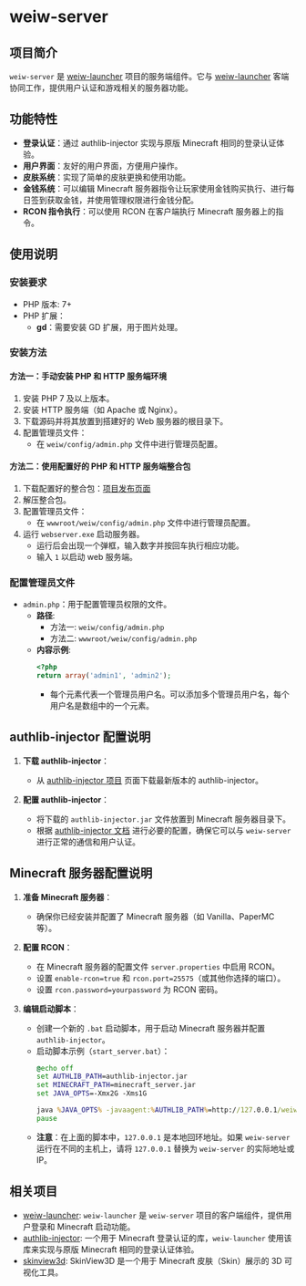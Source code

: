 # weiw-server

## 项目简介
`weiw-server` 是 [weiw-launcher](https://github.com/laozhi-1993/weiw-launcher) 项目的服务端组件。它与 [weiw-launcher](https://github.com/laozhi-1993/weiw-launcher) 客端协同工作，提供用户认证和游戏相关的服务器功能。

## 功能特性

- **登录认证**：通过 authlib-injector 实现与原版 Minecraft 相同的登录认证体验。
- **用户界面**：友好的用户界面，方便用户操作。
- **皮肤系统**：实现了简单的皮肤更换和使用功能。
- **金钱系统**：可以编辑 Minecraft 服务器指令让玩家使用金钱购买执行、进行每日签到获取金钱，并使用管理权限进行金钱分配。
- **RCON 指令执行**：可以使用 RCON 在客户端执行 Minecraft 服务器上的指令。

## 使用说明

### 安装要求

- PHP 版本: 7+
- PHP 扩展：
  - **gd**：需要安装 GD 扩展，用于图片处理。

### 安装方法

#### 方法一：手动安装 PHP 和 HTTP 服务端环境

1. 安装 PHP 7 及以上版本。
2. 安装 HTTP 服务端（如 Apache 或 Nginx）。
3. 下载源码并将其放置到搭建好的 Web 服务器的根目录下。
4. 配置管理员文件：
   - 在 `weiw/config/admin.php` 文件中进行管理员配置。

#### 方法二：使用配置好的 PHP 和 HTTP 服务端整合包

1. 下载配置好的整合包：[项目发布页面](https://github.com/laozhi-1993/weiw-server/releases)
2. 解压整合包。
3. 配置管理员文件：
   - 在 `wwwroot/weiw/config/admin.php` 文件中进行管理员配置。
4. 运行 `webserver.exe` 启动服务器。
   - 运行后会出现一个弹框，输入数字并按回车执行相应功能。
   - 输入 `1` 以启动 web 服务端。

### 配置管理员文件

- `admin.php`：用于配置管理员权限的文件。
  - **路径**:
    - 方法一: `weiw/config/admin.php`
    - 方法二: `wwwroot/weiw/config/admin.php`
  - **内容示例**:
    ```php
    <?php
    return array('admin1', 'admin2');
    ```
    - 每个元素代表一个管理员用户名。可以添加多个管理员用户名，每个用户名是数组中的一个元素。

## authlib-injector 配置说明

1. **下载 authlib-injector**：
   - 从 [authlib-injector 项目](https://github.com/yushijinhun/authlib-injector) 页面下载最新版本的 authlib-injector。

2. **配置 authlib-injector**：
   - 将下载的 `authlib-injector.jar` 文件放置到 Minecraft 服务器目录下。
   - 根据 [authlib-injector 文档](https://github.com/yushijinhun/authlib-injector) 进行必要的配置，确保它可以与 `weiw-server` 进行正常的通信和用户认证。

## Minecraft 服务器配置说明

1. **准备 Minecraft 服务器**：
   - 确保你已经安装并配置了 Minecraft 服务器（如 Vanilla、PaperMC 等）。

2. **配置 RCON**：
   - 在 Minecraft 服务器的配置文件 `server.properties` 中启用 RCON。
   - 设置 `enable-rcon=true` 和 `rcon.port=25575`（或其他你选择的端口）。
   - 设置 `rcon.password=yourpassword` 为 RCON 密码。

3. **编辑启动脚本**：
   - 创建一个新的 `.bat` 启动脚本，用于启动 Minecraft 服务器并配置 `authlib-injector`。
   - 启动脚本示例（`start_server.bat`）：
     ```bat
     @echo off
     set AUTHLIB_PATH=authlib-injector.jar
     set MINECRAFT_PATH=minecraft_server.jar
     set JAVA_OPTS=-Xmx2G -Xms1G

     java %JAVA_OPTS% -javaagent:%AUTHLIB_PATH%=http://127.0.0.1/weiw/index_auth.php -jar %MINECRAFT_PATH% nogui
     pause
     ```
   - **注意**：在上面的脚本中，`127.0.0.1` 是本地回环地址。如果 `weiw-server` 运行在不同的主机上，请将 `127.0.0.1` 替换为 `weiw-server` 的实际地址或 IP。

## 相关项目

- [weiw-launcher](https://github.com/laozhi-1993/weiw-launcher): `weiw-launcher` 是 `weiw-server` 项目的客户端组件，提供用户登录和 Minecraft 启动功能。
- [authlib-injector](https://github.com/yushijinhun/authlib-injector): 一个用于 Minecraft 登录认证的库，`weiw-launcher` 使用该库来实现与原版 Minecraft 相同的登录认证体验。
- [skinview3d]([https://github.com/yushijinhun/authlib-injector]): SkinView3D 是一个用于 Minecraft 皮肤（Skin）展示的 3D 可视化工具。
